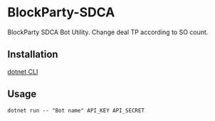 # BlockParty-SDCA
BlockParty SDCA Bot Utility.
Change deal TP according to SO count.

## Installation

[dotnet CLI](https://docs.microsoft.com/en-us/dotnet/core/install/)

## Usage

```
dotnet run -- "Bot name" API_KEY API_SECRET
```
